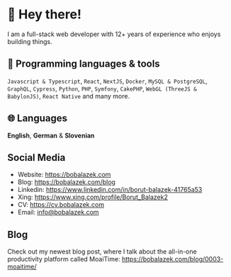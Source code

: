# 👋 Hey there!

I am a full-stack web developer with 12+ years of experience who enjoys building things.

## 🔨 Programming languages & tools

`Javascript & Typescript`, `React`, `NextJS`, `Docker`, `MySQL & PostgreSQL`, `GraphQL`, `Cypress`, `Python`, `PHP`, `Symfony`, `CakePHP`, `WebGL (ThreeJS & BabylonJS)`, `React Native` and many more.

## 🌐 Languages

**English**, **German** & **Slovenian**

## Social Media

* Website: https://bobalazek.com
* Blog: https://bobalazek.com/blog
* Linkedin: https://www.linkedin.com/in/borut-balazek-41765a53
* Xing: https://www.xing.com/profile/Borut_Balazek2
* CV: https://cv.bobalazek.com
* Email: info@bobalazek.com

## Blog

Check out my newest blog post, where I talk about the all-in-one productivity platform called MoaiTime: https://bobalazek.com/blog/0003-moaitime/
